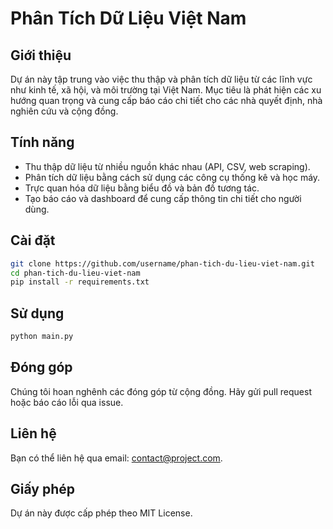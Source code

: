 # Phân Tích Dữ Liệu Việt Nam

## Giới thiệu
Dự án này tập trung vào việc thu thập và phân tích dữ liệu từ các lĩnh vực như kinh tế, xã hội, và môi trường tại Việt Nam. Mục tiêu là phát hiện các xu hướng quan trọng và cung cấp báo cáo chi tiết cho các nhà quyết định, nhà nghiên cứu và cộng đồng.

## Tính năng
- Thu thập dữ liệu từ nhiều nguồn khác nhau (API, CSV, web scraping).
- Phân tích dữ liệu bằng cách sử dụng các công cụ thống kê và học máy.
- Trực quan hóa dữ liệu bằng biểu đồ và bản đồ tương tác.
- Tạo báo cáo và dashboard để cung cấp thông tin chi tiết cho người dùng.

## Cài đặt
```bash
git clone https://github.com/username/phan-tich-du-lieu-viet-nam.git
cd phan-tich-du-lieu-viet-nam
pip install -r requirements.txt
```

## Sử dụng
```bash
python main.py
```

## Đóng góp
Chúng tôi hoan nghênh các đóng góp từ cộng đồng. Hãy gửi pull request hoặc báo cáo lỗi qua issue.

## Liên hệ
Bạn có thể liên hệ qua email: contact@project.com.

## Giấy phép
Dự án này được cấp phép theo MIT License.